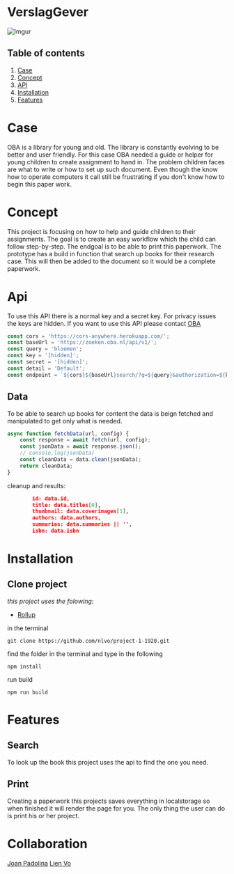 # VerslagGever

![Imgur](https://i.imgur.com/qF2BViw.png)

## Table of contents

1. [Case](#case)
1. [Concept](#concept)
1. [API](#api)
1. [Installation](#installation)
1. [Features](#features)

# Case
OBA is a library for young and old. The library is constantly evolving to be better and user friendly. 
For this case OBA needed a guide or helper for young children to create assignment to hand in. The problem children faces are what to write or how to set up such document. Even though the know how to operate computers it call still be frustrating if you don't know how to begin this paper work.

# Concept
This project is focusing on how to help and guide children to their assignments. The goal is to create an easy workflow which the child can follow step-by-step. The endgoal is to be able to print this paperwork. 
The prototype has a build in function that search up books for their research case. This will then be added to the document so it would be a complete paperwork.

# Api
To use this API there is a normal key and a secret key. For privacy issues the keys are hidden. If you want to use this API please contact [OBA](https://www.oba.nl/)

```js
const cors = 'https://cors-anywhere.herokuapp.com/';
const baseUrl = 'https://zoeken.oba.nl/api/v1/';
const query = 'bloemen';
const key = '[hidden]';
const secret = '[hidden]';
const detail = 'Default';
const endpoint = `${cors}${baseUrl}search/?q=${query}&authorization=${key}&detaillevel=${detail}&output=json`;
```

## Data

To be able to search up books for content the data is beign fetched and manipulated to get only what is needed.

```js
async function fetchData(url, config) {
    const response = await fetch(url, config);
    const jsonData = await response.json();
    // console.log(jsonData)
    const cleanData = data.clean(jsonData);
    return cleanData;
}

```

cleanup and results:

```json
        id: data.id,
        title: data.titles[0],
        thumbnail: data.coverimages[1],
        authors: data.authors,
        summaries: data.summaries || '',
        isbn: data.isbn
```

# Installation

## Clone project
*this project uses the folowing:*
* [Rollup](www.rollupjs.com)


in the terminal
```
git clone https://github.com/nlvo/project-1-1920.git
``` 
find the folder in the terminal and type in the following
```
npm install 
```
run build
```
npm run build
```

# Features

## Search

To look up the book this project uses the api to find the one you need. 

## Print

Creating a paperwork this projects saves everything in localstorage so when finished it will render the page for you. The only thing the user can do is print his or her project. 



# Collaboration

[Joan Padolina](www.github.com/joanpadolina)
[Lien Vo](www.github.com/nlvo)
<!-- 
# Project 1 @cmda-minor-web · 2019-2020

## Zoek in de de collectie van de OBA

Het project vindt plaats bij de Centrale OBA. Maandagochtend is om 10.30 uur de kickoff (10:15 uur inloop), vrijdag zijn de presentaties van de resultaten. In een week bouwt iedere student een eigen prototype dat bezoekers kan helpen om items uit de OBA collectie te vinden. Technieken geleerd bij [CSS to the Rescue](https://github.com/cmda-minor-web/css-to-the-rescue-1819) en [Web App from Scratch](https://github.com/cmda-minor-web/web-app-from-scratch-1819) worden toegepast bij het bouwen van de de prototypes.

## Instructie voor het gebruiken van de API

 [http://zoeken.oba.nl/api/v1](http://zoeken.oba.nl/api/v1)
 
 Zie voorbeeld code in deze repository voor het aanspreken van de API.



## Programma
We verzamelen maandagochtend om 10.15 op de 1e verdieping van de Centrale OBA, [Oosterdokskade 143](https://www.google.com/maps/place/OBA+library+of+Amsterdam/@52.3756983,4.9082087,15z/data=!4m2!3m1!1s0x0:0x6b97f693e6ecb494?ved=2ahUKEwioo6OrzubgAhWLNOwKHR6KDQgQ_BIwCnoECAYQCA).

## Werkwijze en Criteria
### Werkwijze
Full-time week werken aan (technisch) bewijzen van een concept-idee. Vrijdag is de pitch! Student laat zien dat hij/zij de vakken [CSS to the Rescue](https://github.com/cmda-minor-web/css-to-the-rescue-1819) en [Web App from Scratch](https://github.com/cmda-minor-web/web-app-from-scratch-1819) begrijpt en beheerst.

Iedere dag zijn er coaches aanwezig voor coaching en feedback. We sluiten de dag af met een stand up, om de status door te spreken. Waar ben je mee bezig? Loop je ergens vast of heb je hulp nodig? Waar sta je?

### Beoordeling
Tijdens de beoordeling krijg je feedback op het resultaat en op je functioneren. De vakdocenten kijken naar je code en beoordelen In hoeverre je in het project laten zien dat je de bijhorende vakken beheerst en goed hebt toegepast. Lifely is geïnteresseerd in hoeverre je oplossing voldoet aan de eisen die zijzelf stellen aan hun producten. Misschien laat je wel wat zien waar ze zelf nog niet aan gedacht hebben?

Het project telt als AVV mee met de Meesterproef.

### Feedback over functioneren
Je hebt een leergierig, gedreven en zelfredzame houding nodig om de minor te kunnen halen. Welke vaardigheden heb je laten zien? Onderzoekend vermogen? Creativiteit? Conceptueel? In hoeverre komen je houding en verworven vaardigheden overeen met wat een frontender in de praktijk nodig heeft?

### Feedback over Web App from Scratch
In het vak [Web App from Scratch](https://github.com/cmda-minor-web/web-app-from-scratch-1819) heb je geleerd een web app te maken zonder frameworks of onnodige libraries, dus zoveel mogelijk met native HTML, CSS & JavaScript. Het eindproduct is een modulair opgezet prototype voor een single page web app. Data wordt opgehaald uit een externe API, waar nodig gemanipuleerd en vervolgens getoond in de Web App. Je leert hoe structuur aan te brengen in je code en hoe je hiermee 'from scratch' een web app kan maken.

### Feedback over CSS to the Rescue
In het vak [CSS to the Rescue](https://github.com/cmda-minor-web/css-to-the-rescue-1819) heb je geleerd over de (brede) scope van CSS, over Progressive Enhancement, de _cascase_, _inheritance_ en _specifity_. Het is belangrijk om deze basisprincipes van CSS goed te begrijpen. Niet alleen op praktisch niveau, ook op experimenteel niveau. Zonder goed begrip van de basisprincipes is CSS magisch en weird. Met een goed begrip heb je CSS onder controle en kan je het laten doen wat jij wil. En dat is nodig om webpagina’s vorm te geven met attention to detail; webpagina’s waar mensen blij van worden.

### Oplevering & criteria
- Presentatie met je bevindingen bij de OBA. 
- Github met je code en readme. -->

<!-- Add a link to your live demo in Github Pages 🌐-->

<!-- ☝️ replace this description with a description of your own work -->

<!-- replace the code in the /docs folder with your own, so you can showcase your work with GitHub Pages 🌍 -->

<!-- Add a nice poster image here at the end of the week, showing off your shiny frontend 📸 -->

<!-- Maybe a table of contents here? 📚 -->

<!-- How about a section that describes how to install this project? 🤓 -->

<!-- ...but how does one use this project? What are its features 🤔 -->

<!-- Maybe a checklist of done stuff and stuff still on your wishlist? ✅ -->

<!-- How about a license here? 📜 (or is it a licence?) 🤷 -->

